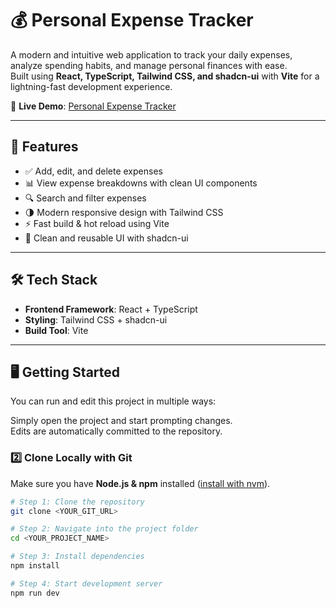 # 💰 Personal Expense Tracker

A modern and intuitive web application to track your daily expenses, analyze spending habits, and manage personal finances with ease.  
Built using **React, TypeScript, Tailwind CSS, and shadcn-ui** with **Vite** for a lightning-fast development experience.  


🔗 **Live Demo**: [Personal Expense Tracker](https://personal-expense-tracker-umber.vercel.app)  

---

## 🚀 Features

- ✅ Add, edit, and delete expenses  
- 📊 View expense breakdowns with clean UI components  
- 🔍 Search and filter expenses  
- 🌗 Modern responsive design with Tailwind CSS  
- ⚡ Fast build & hot reload using Vite  
- 🎨 Clean and reusable UI with shadcn-ui  

---

## 🛠️ Tech Stack

- **Frontend Framework**: React + TypeScript  
- **Styling**: Tailwind CSS + shadcn-ui  
- **Build Tool**: Vite  

---

## 🖥️ Getting Started

You can run and edit this project in multiple ways:

Simply open the project and start prompting changes.  
Edits are automatically committed to the repository.

### 2️⃣ Clone Locally with Git

Make sure you have **Node.js & npm** installed ([install with nvm](https://github.com/nvm-sh/nvm#installing-and-updating)).

```sh
# Step 1: Clone the repository
git clone <YOUR_GIT_URL>

# Step 2: Navigate into the project folder
cd <YOUR_PROJECT_NAME>

# Step 3: Install dependencies
npm install

# Step 4: Start development server
npm run dev
